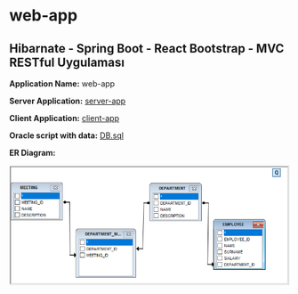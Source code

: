 # web-app
Hibarnate - Spring Boot - React Bootstrap - MVC RESTful Uygulaması
---

**Application Name:** web-app

**Server Application:** [server-app](server-app)

**Client Application:** [client-app](client-app)

**Oracle script with data:** [DB.sql](dosyalar/DB.sql)

**ER Diagram:**

![ER](/dosyalar/DB_ER.PNG?raw=true "ER")
